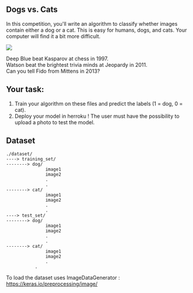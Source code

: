 
## Dogs vs. Cats
In this competition, you'll write an algorithm to classify whether images contain either a dog or a cat.  This is easy for humans, dogs, and cats. Your computer will find it a bit more difficult.


![](https://storage.googleapis.com/kaggle-competitions/kaggle/3362/media/woof_meow.jpg)

Deep Blue beat Kasparov at chess in 1997.  
Watson beat the brightest trivia minds at Jeopardy in 2011.  
Can you tell Fido from Mittens in 2013?  


## Your task:

1. Train your algorithm on these files and predict the labels (1 = dog, 0 = cat).
2. Deploy your model in herroku ! The user must have the possibility to upload a photo to test the model.

##  Dataset 
````
./dataset/
----> training_set/
--------> dog/
               image1
               image2
               .
               .
--------> cat/
               image1
               image2
               .
               .
----> test_set/
--------> dog/
               image1
               image2
               .
               .
--------> cat/
               image1
               image2
               .
           .
````

To load the dataset uses ImageDataGenerator : 
https://keras.io/preprocessing/image/


```python

```
